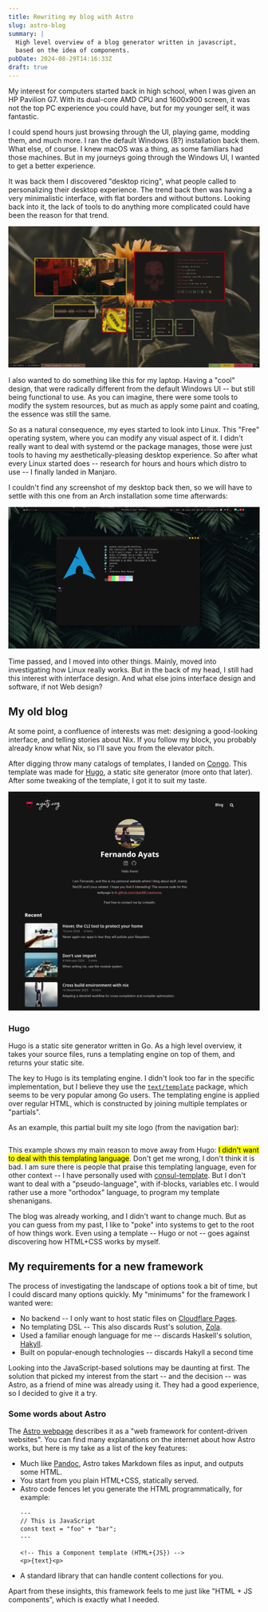 ```yaml
---
title: Rewriting my blog with Astro
slug: astro-blog
summary: |
  High level overview of a blog generator written in javascript,
  based on the idea of components.
pubDate: 2024-08-29T14:16:33Z
draft: true
---
```


My interest for computers started back in high school, when I was given an HP
Pavilion G7. With its dual-core AMD CPU and 1600x900 screen, it was not the top
PC experience you could have, but for my younger self, it was fantastic.

I could spend hours just browsing through the UI, playing game, modding them,
and much more. I ran the default Windows (8?) installation back them. What else,
of course. I knew macOS was a thing, as some familiars had those machines. But
in my journeys going through the Windows UI, I wanted to get a better
experience.

It was back them I discovered "desktop ricing", what people called to
personalizing their desktop experience. The trend back then was having a very
minimalistic interface, with flat borders and without buttons. Looking back into
it, the lack of tools to do anything more complicated could have been the reason
for that trend.

![Windows 10 "rice"](./winrice.png)

I also wanted to do something like this for my laptop. Having a "cool" design,
that were radically different from the default Windows UI -- but still being
functional to use. As you can imagine, there were some tools to modify the
system resources, but as much as apply some paint and coating, the essence was
still the same.

So as a natural consequence, my eyes started to look into Linux. This "Free"
operating system, where you can modify any visual aspect of it. I didn't really
want to deal with systemd or the package manages, those were just tools to
having my aesthetically-pleasing desktop experience. So after what every Linux
started does -- research for hours and hours which distro to use -- I finally
landed in Manjaro.

I couldn't find any screenshot of my desktop back then, so we will have to
settle with this one from an Arch installation some time afterwards:

![2021 Arch screenshot](./20210617.png)

Time passed, and I moved into other things. Mainly, moved into investigating how
Linux really works. But in the back of my head, I still had this interest with
interface design. And what else joins interface design and software, if not Web
design?

## My old blog

At some point, a confluence of interests was met: designing a good-looking
interface, and telling stories about Nix. If you follow my block, you probably
already know what Nix, so I'll save you from the elevator pitch.

After digging throw many catalogs of templates, I landed on
[Congo](https://github.com/jpanther/congo). This template was made for
[Hugo](https://gohugo.io), a static site generator (more onto that later). After
some tweaking of the template, I got it to suit my taste.

![Old blog screenshot](./old.png)

### Hugo

Hugo is a static site generator written in Go. As a high level overview, it
takes your source files, runs a templating engine on top of them, and returns
your static site.

The key to Hugo is its templating engine. I didn't look too far in the specific
implementation, but I believe they use the
[`text/template`](https://pkg.go.dev/text/template) package, which seems to be
very popular among Go users. The templating engine is applied over regular HTML,
which is constructed by joining multiple templates or "partials".

As an example, this partial built my site logo (from the navigation bar):

```html file: "partial-logo.html"
```

This example shows my main reason to move away from Hugo: <mark>I didn't want to
deal with this templating language</mark>. Don't get me wrong, I don't think it
is bad. I am sure there is people that praise this templating language, even for
other context -- I have personally used with
[consul-template](https://github.com/hashicorp/consul-template). But I don't
want to deal with a "pseudo-language", with if-blocks, variables etc. I would
rather use a more "orthodox" language, to program my template shenanigans.

The blog was already working, and I didn't want to change much. But as you can
guess from my past, I like to "poke" into systems to get to the root of how
things work. Even using a template -- Hugo or not -- goes against discovering
how HTML+CSS works by myself.


## My requirements for a new framework

The process of investigating the landscape of options took a bit of time, but I
could discard many options quickly. My "minimums" for the framework I wanted
were:

- No backend -- I only want to host static files on [Cloudflare Pages](https://pages.cloudflare.com).
- No templating DSL -- This also discards Rust's solution, [Zola](https://www.getzola.org).
- Used a familiar enough language for me -- discards Haskell's solution, [Hakyll](https://jaspervdj.be/hakyll).
- Built on popular-enough technologies -- discards Hakyll a second time

Looking into the JavaScript-based solutions may be daunting at first. The
solution that picked my interest from the start -- and the decision -- was Astro,
as a friend of mine was already using it. They had a good experience, so I
decided to give it a try.

### Some words about Astro

The [Astro webpage](https://astro.build) describes it as a "web framework for
content-driven websites". You can find many explanations on the internet about
how Astro works, but here is my take as a list of the key features:

- Much like [Pandoc](https://pandoc.org), Astro takes Markdown files as input,
and outputs some HTML.
- You start from you plain HTML+CSS, statically served.
- Astro code fences let you generate the HTML programmatically, for example:
    ```astro
    ---
    // This is JavaScript
    const text = "foo" + "bar";
    ---

    <!-- This a Component template (HTML+{JS}) -->
    <p>{text}<p>
    ```
- A standard library that can handle content collections for you.

Apart from these insights, this framework feels to me just like "HTML + JS
components", which is exactly what I needed.

